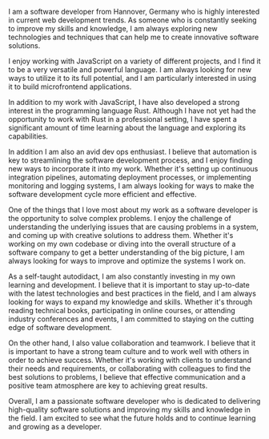I am a software developer from Hannover, Germany who is highly interested in current web development trends. As someone who is constantly seeking to improve my skills and knowledge, I am always exploring new technologies and techniques that can help me to create innovative software solutions.

I enjoy working with JavaScript on a variety of different projects, and I find it to be a very versatile and powerful language. I am always looking for new ways to utilize it to its full potential, and I am particularly interested in using it to build microfrontend applications.

In addition to my work with JavaScript, I have also developed a strong interest in the programming language Rust. Although I have not yet had the opportunity to work with Rust in a professional setting, I have spent a significant amount of time learning about the language and exploring its capabilities.

In addition I am also an avid dev ops enthusiast. I believe that automation is key to streamlining the software development process, and I enjoy finding new ways to incorporate it into my work. Whether it's setting up continuous integration pipelines, automating deployment processes, or implementing monitoring and logging systems, I am always looking for ways to make the software development cycle more efficient and effective.

One of the things that I love most about my work as a software developer is the opportunity to solve complex problems. I enjoy the challenge of understanding the underlying issues that are causing problems in a system, and coming up with creative solutions to address them. Whether it's working on my own codebase or diving into the overall structure of a software company to get a better understanding of the big picture, I am always looking for ways to improve and optimize the systems I work on.

As a self-taught autodidact, I am also constantly investing in my own learning and development. I believe that it is important to stay up-to-date with the latest technologies and best practices in the field, and I am always looking for ways to expand my knowledge and skills. Whether it's through reading technical books, participating in online courses, or attending industry conferences and events, I am committed to staying on the cutting edge of software development.

On the other hand, I also value collaboration and teamwork. I believe that it is important to have a strong team culture and to work well with others in order to achieve success. Whether it's working with clients to understand their needs and requirements, or collaborating with colleagues to find the best solutions to problems, I believe that effective communication and a positive team atmosphere are key to achieving great results.

Overall, I am a passionate software developer who is dedicated to delivering high-quality software solutions and improving my skills and knowledge in the field. I am excited to see what the future holds and to continue learning and growing as a developer.

